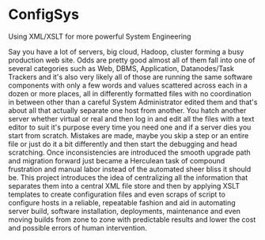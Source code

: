 # ConfigSys
Using XML/XSLT for more powerful System Engineering

Say you have a lot of servers, big cloud, Hadoop, cluster forming a busy production web site. Odds are pretty good almost all of them fall into one of several categories such as Web, DBMS, Application, Datanodes/Task Trackers and it's also very likely all of those are running the same software components with only a few words and values scattered across each in a dozen or more places, all in differently formatted files with no coordination in between other than a careful System Administrator edited them and that's about all that actually separate one host from another.
You hatch another server whether virtual or real and then log in and edit all the files with a text editor to suit it's purpose every time you need one and if a server dies you start from scratch. Mistakes are made, maybe you skip a step or an entire file or just do it a bit differently and then start the debugging and head scratching. Once inconsistencies are introduced the smooth upgrade path and migration forward just became a Herculean task of compound frustration and manual labor instead of the automated sheer bliss it should be.
This project introduces the idea of centralizing all the information that separates them into a central XML file store and then by applying XSLT templates to create configuration files and even scraps of script to configure hosts in a reliable, repeatable fashion and aid in automating server build, software installation, deployments, maintenance and even moving builds from zone to zone with predictable results and lower the cost and possible errors of human intervention.
